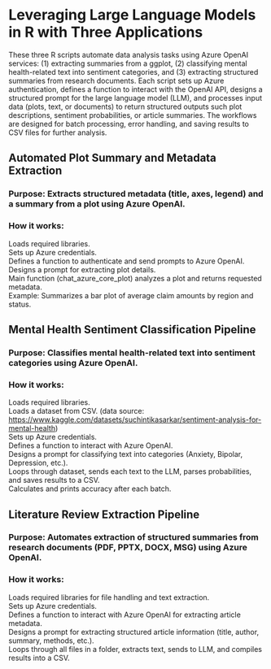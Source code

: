 # Leveraging Large Language Models in R with Three Applications

These three R scripts automate data analysis tasks using Azure OpenAI services: (1) extracting summaries from a ggplot, (2) classifying mental health-related text into sentiment categories, and (3) extracting structured summaries from research documents. Each script sets up Azure authentication, defines a function to interact with the OpenAI API, designs a structured prompt for the large language model (LLM), and processes input data (plots, text, or documents) to return structured outputs such plot descriptions, sentiment probabilities, or article summaries. The workflows are designed for batch processing, error handling, and saving results to CSV files for further analysis.  

## Automated Plot Summary and Metadata Extraction  
### Purpose: Extracts structured metadata (title, axes, legend) and a summary from a plot using Azure OpenAI.  
### How it works:  
Loads required libraries.  
Sets up Azure credentials.  
Defines a function to authenticate and send prompts to Azure OpenAI.  
Designs a prompt for extracting plot details.  
Main function (chat_azure_core_plot) analyzes a plot and returns requested metadata.  
Example: Summarizes a bar plot of average claim amounts by region and status.  

## Mental Health Sentiment Classification Pipeline  
### Purpose: Classifies mental health-related text into sentiment categories using Azure OpenAI.  
### How it works:  
Loads required libraries.  
Loads a dataset from CSV. (data source: https://www.kaggle.com/datasets/suchintikasarkar/sentiment-analysis-for-mental-health)  
Sets up Azure credentials.  
Defines a function to interact with Azure OpenAI.  
Designs a prompt for classifying text into categories (Anxiety, Bipolar, Depression, etc.).  
Loops through dataset, sends each text to the LLM, parses probabilities, and saves results to a CSV.  
Calculates and prints accuracy after each batch.  

## Literature Review Extraction Pipeline  
### Purpose: Automates extraction of structured summaries from research documents (PDF, PPTX, DOCX, MSG) using Azure OpenAI.  
### How it works:  
Loads required libraries for file handling and text extraction.  
Sets up Azure credentials.  
Defines a function to interact with Azure OpenAI for extracting article metadata.  
Designs a prompt for extracting structured article information (title, author, summary, methods, etc.).  
Loops through all files in a folder, extracts text, sends to LLM, and compiles results into a CSV.  


